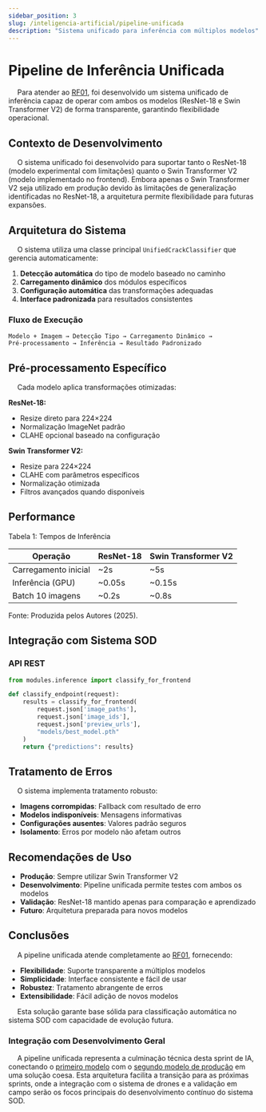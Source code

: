 ```yaml
---
sidebar_position: 3
slug: /inteligencia-artificial/pipeline-unificada
description: "Sistema unificado para inferência com múltiplos modelos"
---
```


# Pipeline de Inferência Unificada

&emsp; Para atender ao [RF01](../../sprint-1/especificacoes-tecnicas/Requisitos_Funcionais.md), foi desenvolvido um sistema unificado de inferência capaz de operar com ambos os modelos (ResNet-18 e Swin Transformer V2) de forma transparente, garantindo flexibilidade operacional.

## Contexto de Desenvolvimento

&emsp; O sistema unificado foi desenvolvido para suportar tanto o ResNet-18 (modelo experimental com limitações) quanto o Swin Transformer V2 (modelo implementado no frontend). Embora apenas o Swin Transformer V2 seja utilizado em produção devido às limitações de generalização identificadas no ResNet-18, a arquitetura permite flexibilidade para futuras expansões.

## Arquitetura do Sistema

&emsp; O sistema utiliza uma classe principal `UnifiedCrackClassifier` que gerencia automaticamente:

1. **Detecção automática** do tipo de modelo baseado no caminho
2. **Carregamento dinâmico** dos módulos específicos  
3. **Configuração automática** das transformações adequadas
4. **Interface padronizada** para resultados consistentes

### Fluxo de Execução

```
Modelo + Imagem → Detecção Tipo → Carregamento Dinâmico → 
Pré-processamento → Inferência → Resultado Padronizado
```

## Pré-processamento Específico

&emsp; Cada modelo aplica transformações otimizadas:

**ResNet-18:**
- Resize direto para 224×224
- Normalização ImageNet padrão
- CLAHE opcional baseado na configuração

**Swin Transformer V2:**
- Resize para 224×224
- CLAHE com parâmetros específicos
- Normalização otimizada
- Filtros avançados quando disponíveis

## Performance

<p style={{textAlign: 'center'}}>Tabela 1: Tempos de Inferência</p>
<div style={{margin: 25, textAlign: 'center', display: 'flex'}}>
    <table style={{margin: 'auto'}}>
        <thead>
          <tr>
            <th>Operação</th>
            <th>ResNet-18</th>
            <th>Swin Transformer V2</th>
          </tr>
        </thead>
        <tbody>
          <tr>
            <td>Carregamento inicial</td>
            <td>~2s</td>
            <td>~5s</td>
          </tr>
          <tr>
            <td>Inferência (GPU)</td>
            <td>~0.05s</td>
            <td>~0.15s</td>
          </tr>
          <tr>
            <td>Batch 10 imagens</td>
            <td>~0.2s</td>
            <td>~0.8s</td>
          </tr>
        </tbody>
    </table>
</div>
<p style={{textAlign: 'center'}}>Fonte: Produzida pelos Autores (2025). </p>

## Integração com Sistema SOD

### API REST
```python
from modules.inference import classify_for_frontend

def classify_endpoint(request):
    results = classify_for_frontend(
        request.json['image_paths'],
        request.json['image_ids'], 
        request.json['preview_urls'],
        "models/best_model.pth"
    )
    return {"predictions": results}
```

## Tratamento de Erros

&emsp; O sistema implementa tratamento robusto:

- **Imagens corrompidas**: Fallback com resultado de erro
- **Modelos indisponíveis**: Mensagens informativas
- **Configurações ausentes**: Valores padrão seguros
- **Isolamento**: Erros por modelo não afetam outros

## Recomendações de Uso

- **Produção**: Sempre utilizar Swin Transformer V2
- **Desenvolvimento**: Pipeline unificada permite testes com ambos os modelos
- **Validação**: ResNet-18 mantido apenas para comparação e aprendizado
- **Futuro**: Arquitetura preparada para novos modelos

## Conclusões

&emsp; A pipeline unificada atende completamente ao [RF01](../../sprint-1/especificacoes-tecnicas/Requisitos_Funcionais.md), fornecendo:

- **Flexibilidade**: Suporte transparente a múltiplos modelos
- **Simplicidade**: Interface consistente e fácil de usar
- **Robustez**: Tratamento abrangente de erros
- **Extensibilidade**: Fácil adição de novos modelos

&emsp; Esta solução garante base sólida para classificação automática no sistema SOD com capacidade de evolução futura.

### Integração com Desenvolvimento Geral

&emsp; A pipeline unificada representa a culminação técnica desta sprint de IA, conectando o [primeiro modelo](./primeiro-modelo-s3) com o [segundo modelo de produção](./segundo-modelo) em uma solução coesa. Esta arquitetura facilita a transição para as próximas sprints, onde a integração com o sistema de drones e a validação em campo serão os focos principais do desenvolvimento contínuo do sistema SOD.